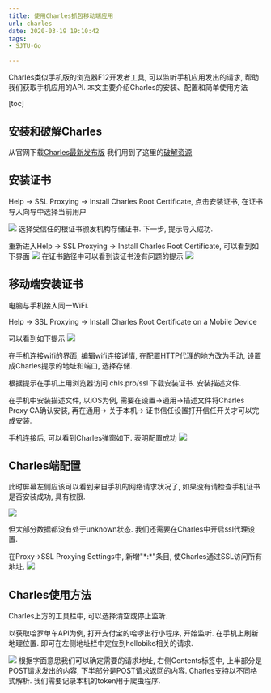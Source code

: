 ```yaml
---
title: 使用Charles抓包移动端应用
url: charles
date: 2020-03-19 19:10:42
tags: 
- SJTU-Go

---
```


Charles类似手机版的浏览器F12开发者工具, 可以监听手机应用发出的请求, 帮助我们获取手机应用的API. 本文主要介绍Charles的安装、配置和简单使用方法

<!--more-->

[toc]


## 安装和破解Charles

从官网下载[Charles最新发布版](https://www.charlesproxy.com/latest-release/download.do)
我们用到了这里的[破解资源](https://www.zzzmode.com/mytools/charles/)

## 安装证书

Help -> SSL Proxying -> Install Charles Root Certificate, 点击安装证书, 在证书导入向导中选择当前用户

![](img/03-23-16-05-26.png)
选择受信任的根证书颁发机构存储证书. 下一步, 提示导入成功.

重新进入Help -> SSL Proxying -> Install Charles Root Certificate, 可以看到如下界面
![](img/03-23-16-06-24.png)
在证书路径中可以看到该证书没有问题的提示
![](img/03-23-16-06-59.png)


## 移动端安装证书

电脑与手机接入同一WiFi.

Help -> SSL Proxying -> Install Charles Root Certificate on a Mobile Device

可以看到如下提示
![](img/03-23-16-08-17.png)

在手机连接wifi的界面, 编辑wifi连接详情, 在配置HTTP代理的地方改为手动, 设置成Charles提示的地址和端口, 选择存储.

根据提示在手机上用浏览器访问 chls.pro/ssl 下载安装证书. 安装描述文件.

在手机中安装描述文件, 以iOS为例, 需要在设置->通用->描述文件将Charles Proxy CA确认安装, 再在通用-> 关于本机-> 证书信任设置打开信任开关才可以完成安装.

手机连接后, 可以看到Charles弹窗如下. 表明配置成功
![](img/03-23-16-15-00.png)


## Charles端配置

此时屏幕左侧应该可以看到来自手机的网络请求状况了, 如果没有请检查手机证书是否安装成功, 具有权限.

![](img/03-23-16-16-58.png)

但大部分数据都没有处于unknown状态. 我们还需要在Charles中开启ssl代理设置.

在Proxy->SSL Proxying Settings中, 新增"\*:\*"条目, 使Charles通过SSL访问所有地址.
![](img/03-23-16-19-15.png)

## Charles使用方法

Charles上方的工具栏中, 可以选择清空或停止监听.

以获取哈罗单车API为例, 打开支付宝的哈啰出行小程序, 开始监听. 在手机上刷新地理位置. 即可在左侧地址栏中定位到hellobike相关的请求.

![](img/03-23-16-23-47.png)
根据字面意思我们可以确定需要的请求地址, 右侧Contents标签中, 上半部分是POST请求发出的内容, 下半部分是POST请求返回的内容. Charles支持以不同格式解析. 我们需要记录本机的token用于爬虫程序.